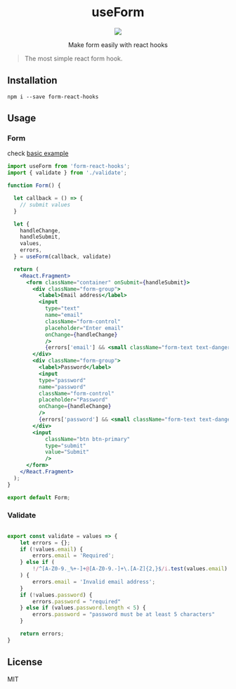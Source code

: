 <h1 align="center">
useForm
</h1>
<p align="center">
    <a href="https://github.com/jaouadballat/form-react-hooks/blob/master/LICENSE">
      <img src="https://img.shields.io/badge/License-MIT-green.svg" />
    </a>
</p>
<p align="center">
Make form easily with react hooks
</p>


> The most simple react form hook.

## Installation

```shell
npm i --save form-react-hooks
```

## Usage

### Form

check [basic example](https://github.com/jaouadballat/form-react-hooks/blob/master/examples/index.js)

```jsx
import useForm from 'form-react-hooks';
import { validate } from './validate';

function Form() {

  let callback = () => {
    // submit values
  }

  let {
    handleChange,
    handleSubmit,
    values,
    errors,
  } = useForm(callback, validate)

  return (
    <React.Fragment>
      <form className="container" onSubmit={handleSubmit}>
        <div className="form-group">
          <label>Email address</label>
          <input 
            type="text"
            name="email"
            className="form-control"  
            placeholder="Enter email" 
            onChange={handleChange} 
            />
            {errors['email'] && <small className="form-text text-danger">{errors['email']}</small>}
        </div>
        <div className="form-group">
          <label>Password</label>
          <input 
          type="password" 
          name="password" 
          className="form-control" 
          placeholder="Password" 
          onChange={handleChange} 
          />
          {errors['password'] && <small className="form-text text-danger">{errors['password']}</small>}
        </div>
        <input 
            className="btn btn-primary" 
            type="submit" 
            value="Submit" 
            />
      </form>
    </React.Fragment>
  );
}

export default Form;

```

### Validate


```jsx

export const validate = values => {
    let errors = {};
    if (!values.email) {
        errors.email = 'Required';
    } else if (
        !/^[A-Z0-9._%+-]+@[A-Z0-9.-]+\.[A-Z]{2,}$/i.test(values.email)
    ) {
        errors.email = 'Invalid email address';
    }
    if (!values.password) {
        errors.password = "required"
    } else if (values.password.length < 5) {
        errors.password = "password must be at least 5 characters"
    }

    return errors;
}
```



## License

MIT

